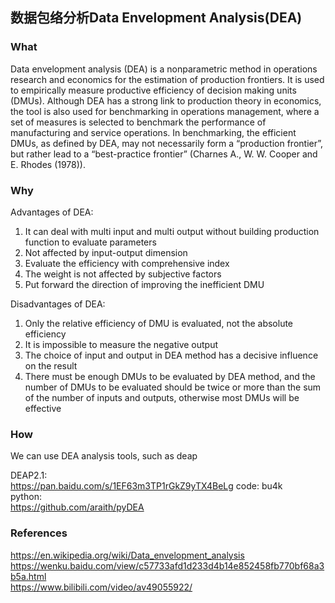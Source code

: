 ## 数据包络分析Data Envelopment Analysis(DEA)

### What
Data envelopment analysis (DEA) is a nonparametric method in operations research and economics for the estimation of production frontiers. It is used to empirically measure productive efficiency of decision making units (DMUs). Although DEA has a strong link to production theory in economics, the tool is also used for benchmarking in operations management, where a set of measures is selected to benchmark the performance of manufacturing and service operations. In benchmarking, the efficient DMUs, as defined by DEA, may not necessarily form a “production frontier”, but rather lead to a “best-practice frontier” (Charnes A., W. W. Cooper and E. Rhodes (1978)).</br>

### Why
Advantages of DEA:</br>
1. It can deal with multi input and multi output without building production function to evaluate parameters</br>
2. Not affected by input-output dimension</br>
3. Evaluate the efficiency with comprehensive index</br>
4. The weight is not affected by subjective factors</br>
5. Put forward the direction of improving the inefficient DMU</br>

Disadvantages of DEA:</br>
1. Only the relative efficiency of DMU is evaluated, not the absolute efficiency</br>
2. It is impossible to measure the negative output</br>
3. The choice of input and output in DEA method has a decisive influence on the result</br>
4. There must be enough DMUs to be evaluated by DEA method, and the number of DMUs to be evaluated should be twice or more than the sum of the number of inputs and outputs, otherwise most DMUs will be effective</br>

### How
We can use DEA analysis tools, such as deap

DEAP2.1:</br>
https://pan.baidu.com/s/1EF63m3TP1rGkZ9yTX4BeLg code: bu4k</br>
python:</br>
https://github.com/araith/pyDEA</br>

### References
https://en.wikipedia.org/wiki/Data_envelopment_analysis</br>
https://wenku.baidu.com/view/c57733afd1d233d4b14e852458fb770bf68a3b5a.html</br>
https://www.bilibili.com/video/av49055922/
